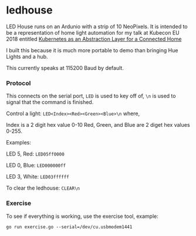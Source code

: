 # ledhouse

LED House runs on an Ardunio with a strip of 10 NeoPixels. It is intended to be
a representation of home light automation for my talk at Kubecon EU 2018
entitled [Kubernetes as an Abstraction Layer for a Connected Home](http://sched.co/DqwC)

I built this because it is much more portable to demo than bringing Hue Lights
and a hub. 

This currently speaks at 115200 Baud by default.

### Protocol

This connects on the serial port, `LED` is used to key off of, `\n` is used to
signal that the command is finished.

Control a light: `LED<Index><Red><Green><Blue>\n` where,

Index is a 2 digit hex value 0-10
Red, Green, and Blue are 2 diget hex values 0-255.

Examples:

LED 5, Red: `LED05ff0000`

LED 0, Blue: `LED000000ff`

LED 3, White: `LED03ffffff`

To clear the ledhouse: `CLEAR\n`

### Exercise

To see if everything is working, use the exercise tool, example:

`go run exercise.go --serial=/dev/cu.usbmodem1441`
